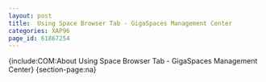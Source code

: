 ```yaml
---
layout: post
title:  Using Space Browser Tab - GigaSpaces Management Center
categories: XAP96
page_id: 61867254
---
```


{include:COM:About Using Space Browser Tab - GigaSpaces Management Center}
{section-page:na}
